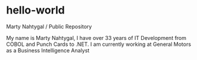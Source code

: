 # hello-world
Marty Nahtygal / Public Repository

My name is Marty Nahtygal, I have over 33 years of IT Development from COBOL and Punch Cards to .NET. I am currently working at General Motors as a Business Intelligence Analyst
